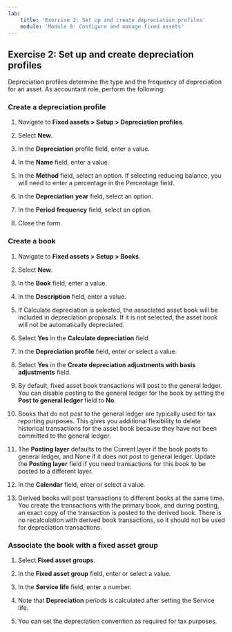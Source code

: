 ```yaml
---
lab:
    title: 'Exercise 2: Set up and create depreciation profiles'
    module: 'Module 8: Configure and manage fixed assets'
---
```


## Exercise 2: Set up and create depreciation profiles

Depreciation profiles determine the type and the frequency of depreciation for an asset. As accountant role, perform the following:

### Create a depreciation profile

1. Navigate to **Fixed assets &gt; Setup &gt; Depreciation profiles**.

2. Select **New**.

3. In the **Depreciation** profile field, enter a value.

4. In the **Name** field, enter a value.

5. In the **Method** field, select an option. If selecting reducing balance, you will need to enter a percentage in the Percentage field.

6. In the **Depreciation** **year** field, select an option.

7. In the **Period** **frequency** field, select an option.

8. Close the form.

### Create a book

1. Navigate to **Fixed assets &gt; Setup &gt; Books**.

2. Select **New**.

3. In the **Book** field, enter a value.

4. In the **Description** field, enter a value.

5. If Calculate depreciation is selected, the associated asset book will be included in depreciation proposals. If it is not selected, the asset book will not be automatically depreciated.

6. Select **Yes** in the **Calculate depreciation** field.

7. In the **Depreciation profile** field, enter or select a value.

8. Select **Yes** in the **Create depreciation adjustments with basis adjustments** field.

9. By default, fixed asset book transactions will post to the general ledger. You can disable posting to the general ledger for the book by setting the **Post to general ledger** field to **No**.

10. Books that do not post to the general ledger are typically used for tax reporting purposes. This gives you additional flexibility to delete historical transactions for the asset book because they have not been committed to the general ledger.

11. The **Posting layer** defaults to the Current layer if the book posts to general ledger, and None if it does not post to general ledger. Update the **Posting layer** field if you need transactions for this book to be posted to a different layer.

12. In the **Calendar** field, enter or select a value.

13. Derived books will post transactions to different books at the same time. You create the transactions with the primary book, and during posting, an exact copy of the transaction is posted to the derived book. There is no recalculation with derived book transactions, so it should not be used for depreciation transactions.

### Associate the book with a fixed asset group

1. Select **Fixed asset groups**.

2. In the **Fixed asset group** field, enter or select a value.

3. In the **Service life** field, enter a number.

4. Note that **Depreciation** periods is calculated after setting the Service life.

5. You can set the depreciation convention as required for tax purposes.

 
